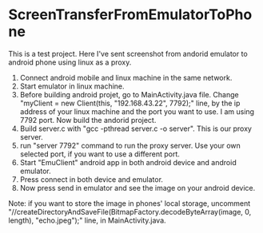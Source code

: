 # ScreenTransferFromEmulatorToPhone
This is a test project. Here I've sent screenshot from andorid emulator to android phone using linux as a proxy.

1.	Connect android mobile and linux machine in the same network.
2.  Start emulator in linux machine.
3.  Before building android projet, go to MainActivity.java file. Change "myClient = new Client(this, "192.168.43.22", 7792);" line, by the ip address of your linux machine and the port you want to use. I am using 7792 port. Now build the andorid project.
4.	Build server.c with "gcc -pthread server.c -o server". This is our proxy server.
5.	run "server 7792" command to run the proxy server. Use your own selected port, if you want to use a different port.
6.	Start "EmuClient" android app in both android device and android emulator.
7.	Press connect in both device and emulator.
8.	Now press send in emulator and see the image on your android device.

Note: if you want to store the image in phones' local storage, uncomment "//createDirectoryAndSaveFile(BitmapFactory.decodeByteArray(image, 0, length), "echo.jpeg");" line, in MainActivity.java.
